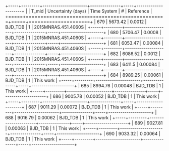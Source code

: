 +-----+---------+----------------------+---------------+-----+---------------------+
|     |   T_mid |   Uncertainty (days) | Time System   |   # | Reference           |
+=====+=========+======================+===============+=====+=====================+
| 679 | 5673.42 |              0.0012  | BJD_TDB       |   1 | 2015MNRAS.451.4060S |
+-----+---------+----------------------+---------------+-----+---------------------+
| 680 | 5706.47 |              0.0008  | BJD_TDB       |   1 | 2015MNRAS.451.4060S |
+-----+---------+----------------------+---------------+-----+---------------------+
| 681 | 6053.47 |              0.00084 | BJD_TDB       |   1 | 2015MNRAS.451.4060S |
+-----+---------+----------------------+---------------+-----+---------------------+
| 682 | 6086.52 |              0.0012  | BJD_TDB       |   1 | 2015MNRAS.451.4060S |
+-----+---------+----------------------+---------------+-----+---------------------+
| 683 | 6411.5  |              0.00084 | BJD_TDB       |   1 | 2015MNRAS.451.4060S |
+-----+---------+----------------------+---------------+-----+---------------------+
| 684 | 8989.25 |              0.00061 | BJD_TDB       |   1 | This work           |
+-----+---------+----------------------+---------------+-----+---------------------+
| 685 | 8994.76 |              0.00048 | BJD_TDB       |   1 | This work           |
+-----+---------+----------------------+---------------+-----+---------------------+
| 686 | 9005.78 |              0.00052 | BJD_TDB       |   1 | This work           |
+-----+---------+----------------------+---------------+-----+---------------------+
| 687 | 9011.29 |              0.00072 | BJD_TDB       |   1 | This work           |
+-----+---------+----------------------+---------------+-----+---------------------+
| 688 | 9016.79 |              0.00062 | BJD_TDB       |   1 | This work           |
+-----+---------+----------------------+---------------+-----+---------------------+
| 689 | 9027.81 |              0.00063 | BJD_TDB       |   1 | This work           |
+-----+---------+----------------------+---------------+-----+---------------------+
| 690 | 9033.32 |              0.00064 | BJD_TDB       |   1 | This work           |
+-----+---------+----------------------+---------------+-----+---------------------+